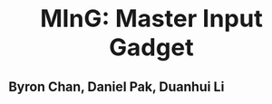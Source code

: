<head>
  <h1 style="font-size:300%;"><center>MInG: Master Input Gadget</center></h1>
  <h2 style="font-size:160%;">Byron Chan, Daniel Pak, Duanhui Li</h1>
</head>
  
<body>

</body>
